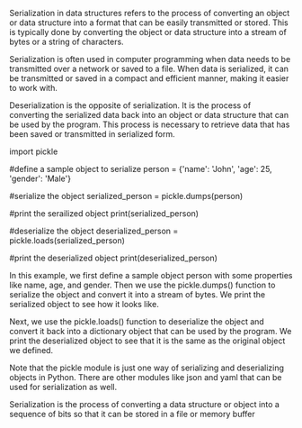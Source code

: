 Serialization in data structures refers to the process of converting an object or data structure into a format that can be easily transmitted or stored. This is typically done by converting the object or data structure into a stream of bytes or a string of characters.

Serialization is often used in computer programming when data needs to be transmitted over a network or saved to a file. When data is serialized, it can be transmitted or saved in a compact and efficient manner, making it easier to work with.

Deserialization is the opposite of serialization. It is the process of converting the serialized data back into an object or data structure that can be used by the program. This process is necessary to retrieve data that has been saved or transmitted in serialized form.

import pickle

#define a sample object to serialize
person = {'name': 'John', 'age': 25, 'gender': 'Male'}

#serialize the object
serialized_person = pickle.dumps(person)

#print the serailized object
print(serialized_person)

#deserialize the object
deserialized_person = pickle.loads(serialized_person)

#print the deserialized object
print(deserialized_person)

In this example, we first define a sample object person with some properties like name, age, and gender. Then we use the pickle.dumps() function to serialize the object and convert it into a stream of bytes. We print the serialized object to see how it looks like.

Next, we use the pickle.loads() function to deserialize the object and convert it back into a dictionary object that can be used by the program. We print the deserialized object to see that it is the same as the original object we defined.

Note that the pickle module is just one way of serializing and deserializing objects in Python. There are other modules like json and yaml that can be used for serialization as well.

Serialization is the process of converting a data structure or object into a sequence of bits so that it can be stored in a file or memory buffer